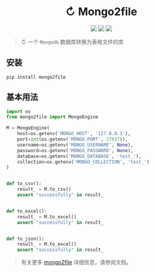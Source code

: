<h1 align="center">↻ Mongo2file</h1>
<p align="center">
  <img src="https://img.shields.io/badge/Python-3.7 | 3.8 | 3.9-blue" />
  <img src="https://img.shields.io/badge/license-Apache-green" />
  <img src="https://img.shields.io/badge/pypi-v1.0.1-red" />
</p>

> ↻ 一个 `Mongodb` 数据库转换为表格文件的库

## 安装

```shell
pip install mongo2file
```

## 基本用法

```python
import os
from mongo2file import MongoEngine

M = MongoEngine(
    host=os.getenv('MONGO_HOST', '127.0.0.1'),
    port=int(os.getenv('MONGO_PORT', 27017)),
    username=os.getenv('MONGO_USERNAME', None),
    password=os.getenv('MONGO_PASSWORD', None),
    database=os.getenv('MONGO_DATABASE', 'test_'),
    collection=os.getenv('MONGO_COLLECTION', 'test_')
)


def to_csv():
    result_ = M.to_csv()
    assert "successfully" in result_


def to_excel():
    result_ = M.to_excel()
    assert "successfully" in result_


def to_json():
    result_ = M.to_excel()
    assert "successfully" in result_

```

> 有关更多 [mongo2file](https://mongo2file.readthedocs.io/) 详细信息，请参阅文档。


